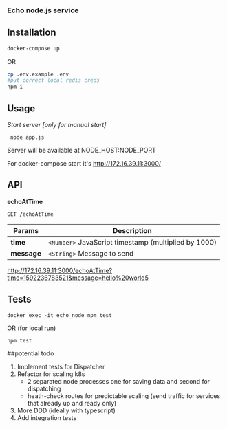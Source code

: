 ### **Echo node.js service**

## Installation
  ``` bash  
  docker-compose up
  ```
  OR
  ``` bash
  cp .env.example .env
  #put correct local redis creds
  npm i

  ```
  
## Usage

  _Start server [only for manual start]_

  ```
   node app.js
  ```
  Server will be available at NODE_HOST:NODE_PORT

  For docker-compose start it's http://172.16.39.11:3000/


## API
  
  **echoAtTime**
  ```
  GET /echoAtTime
  ```
  | Params  | Description |
  | ------------- | ------------- |
  | **time**  |  `<Number>` JavaScript timestamp (multiplied by 1000)  |
  | **message**  | `<String>` Message to send |
  http://172.16.39.11:3000/echoAtTime?time=1592236783521&message=hello%20world5
  
  ## Tests 
  ```
 docker exec -it echo_node npm test
  ```
  
  OR (for local run)
  ```
 npm test
```
  ##potential todo 

1. Implement tests for Dispatcher
2. Refactor for scaling k8s 
    - 2 separated node processes one for saving data and second for dispatching
    - heath-check routes for predictable scaling (send traffic for services that already up and ready only)
3. More DDD (ideally with typescript)
4. Add integration tests
